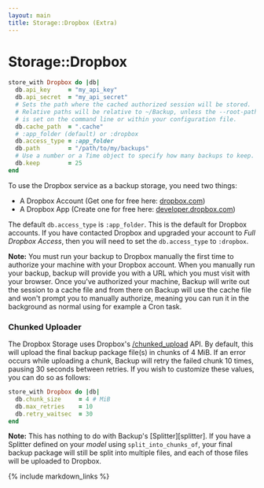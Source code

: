 ```yaml
---
layout: main
title: Storage::Dropbox (Extra)
---
```


Storage::Dropbox
================

``` rb
store_with Dropbox do |db|
  db.api_key     = "my_api_key"
  db.api_secret  = "my_api_secret"
  # Sets the path where the cached authorized session will be stored.
  # Relative paths will be relative to ~/Backup, unless the --root-path
  # is set on the command line or within your configuration file.
  db.cache_path  = ".cache"
  # :app_folder (default) or :dropbox
  db.access_type = :app_folder
  db.path        = "/path/to/my/backups"
  # Use a number or a Time object to specify how many backups to keep.
  db.keep        = 25
end
```

To use the Dropbox service as a backup storage, you need two things:

* A Dropbox Account (Get one for free here: [dropbox.com](https://www.dropbox.com))
* A Dropbox App (Create one for free here: [developer.dropbox.com](https://www.dropbox.com/developers/apps))

The default `db.access_type` is `:app_folder`. This is the default for Dropbox accounts.
If you have contacted Dropbox and upgraded your account to _Full Dropbox Access_, then you will need to set the
`db.access_type` to `:dropbox`.

**Note:** You must run your backup to Dropbox manually the first time to authorize your machine with your
Dropbox account. When you manually run your backup, backup will provide you with a URL which you must visit with your
browser. Once you've authorized your machine, Backup will write out the session to a cache file and from there on Backup
will use the cache file and won't prompt you to manually authorize, meaning you can run it in the background as normal
using for example a Cron task.


### Chunked Uploader

The Dropbox Storage uses Dropbox's [/chunked_upload](https://www.dropbox.com/developers/core/api#chunked-upload) API.
By default, this will upload the final backup package file(s) in chunks of 4 MiB. If an error occurs while uploading a
chunk, Backup will retry the failed chunk 10 times, pausing 30 seconds between retries. If you wish to customize these
values, you can do so as follows:

```rb
store_with Dropbox do |db|
  db.chunk_size     = 4 # MiB
  db.max_retries    = 10
  db.retry_waitsec  = 30
end
```

**Note:** This has nothing to do with Backup's [Splitter][splitter]. If you have a Splitter defined on your _model_
using `split_into_chunks_of`, your final backup package will still be split into multiple files, and each of those files
will be uploaded to Dropbox.


{% include markdown_links %}
